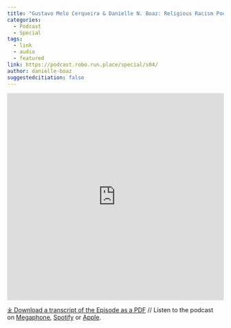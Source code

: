 ```yaml
---
title: "Gustavo Melo Cerqueira & Danielle N. Boaz: Religious Racism Podcast"
categories:
  - Podcast
  - Special
tags:
  - link
  - audio
  - featured
link: https://podcast.robo.run.place/special/s04/
author: danielle-boaz
suggestedcitiation: false
---
```

<iframe src="https://playlist.megaphone.fm/?p=AOOOI2818414790" width="100%" height="482" frameborder="0"></iframe>

[⤓ Download a transcript of the Episode as a PDF](https://podcast.robo.run.place/assets/pdfs/special/04-Gustavo-Melo-Cerqueira-Danielle-Boaz-Religious-Racism.pdf) //  Listen to the podcast on [Megaphone](https://megaphone.link/AOOOI9257433215), [Spotify](https://open.spotify.com/show/4VnMhbq2UJbu3fdehsQ66I) or [Apple](https://podcasts.apple.com/us/podcast/doctrine-of-christian-discovery/id1729219360). 

